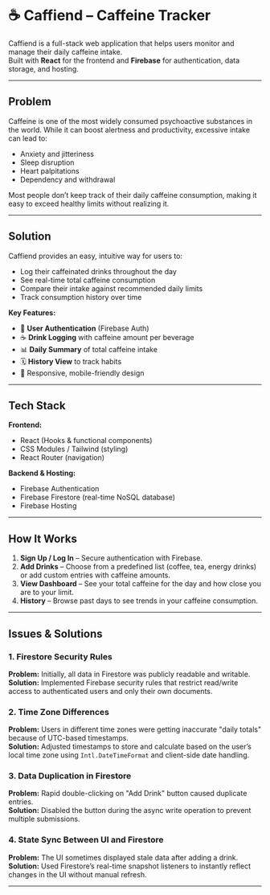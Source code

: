 # ☕ Caffiend – Caffeine Tracker

Caffiend is a full-stack web application that helps users monitor and manage their daily caffeine intake.  
Built with **React** for the frontend and **Firebase** for authentication, data storage, and hosting.

---

## Problem

Caffeine is one of the most widely consumed psychoactive substances in the world. While it can boost alertness and productivity, excessive intake can lead to:

- Anxiety and jitteriness
- Sleep disruption
- Heart palpitations
- Dependency and withdrawal

Most people don’t keep track of their daily caffeine consumption, making it easy to exceed healthy limits without realizing it.

---

## Solution

Caffiend provides an easy, intuitive way for users to:

- Log their caffeinated drinks throughout the day
- See real-time total caffeine consumption
- Compare their intake against recommended daily limits
- Track consumption history over time

**Key Features:**
- 🔐 **User Authentication** (Firebase Auth)
- ☕ **Drink Logging** with caffeine amount per beverage
- 📊 **Daily Summary** of total caffeine intake
- 🗓 **History View** to track habits
- 📱 Responsive, mobile-friendly design

---

## Tech Stack

**Frontend:**
- React (Hooks & functional components)
- CSS Modules / Tailwind (styling)
- React Router (navigation)

**Backend & Hosting:**
- Firebase Authentication
- Firebase Firestore (real-time NoSQL database)
- Firebase Hosting

---

## How It Works

1. **Sign Up / Log In** – Secure authentication with Firebase.
2. **Add Drinks** – Choose from a predefined list (coffee, tea, energy drinks) or add custom entries with caffeine amounts.
3. **View Dashboard** – See your total caffeine for the day and how close you are to your limit.
4. **History** – Browse past days to see trends in your caffeine consumption.

---

## Issues & Solutions

### 1. **Firestore Security Rules**
**Problem:** Initially, all data in Firestore was publicly readable and writable.  
**Solution:** Implemented Firebase security rules that restrict read/write access to authenticated users and only their own documents.

### 2. **Time Zone Differences**
**Problem:** Users in different time zones were getting inaccurate "daily totals" because of UTC-based timestamps.  
**Solution:** Adjusted timestamps to store and calculate based on the user’s local time zone using `Intl.DateTimeFormat` and client-side date handling.

### 3. **Data Duplication in Firestore**
**Problem:** Rapid double-clicking on "Add Drink" button caused duplicate entries.  
**Solution:** Disabled the button during the async write operation to prevent multiple submissions.

### 4. **State Sync Between UI and Firestore**
**Problem:** The UI sometimes displayed stale data after adding a drink.  
**Solution:** Used Firestore’s real-time snapshot listeners to instantly reflect changes in the UI without manual refresh.

---
